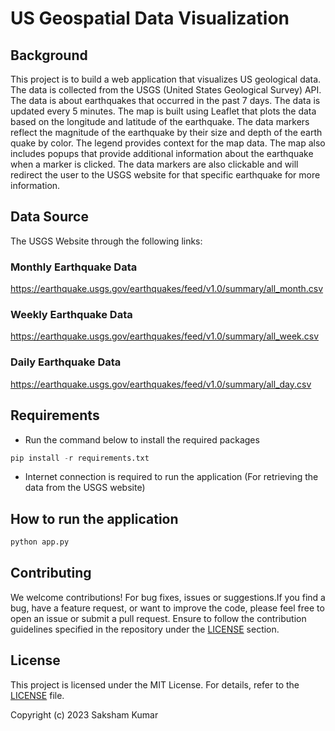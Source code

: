 # US Geospatial Data Visualization

## Background

This project is to build a web application that visualizes US geological data. The data is collected from the USGS (United States Geological Survey) API. The data is about earthquakes that occurred in the past 7 days. The data is updated every 5 minutes. The map is built using Leaflet that plots the data based on the longitude and latitude of the earthquake. The data markers reflect the magnitude of the earthquake by their size and depth of the earth quake by color. The legend provides context for the map data. The map also includes popups that provide additional information about the earthquake when a marker is clicked. The data markers are also clickable and will redirect the user to the USGS website for that specific earthquake for more information.

## Data Source

The USGS Website through the following links: 
### Monthly Earthquake Data
https://earthquake.usgs.gov/earthquakes/feed/v1.0/summary/all_month.csv

### Weekly Earthquake Data
https://earthquake.usgs.gov/earthquakes/feed/v1.0/summary/all_week.csv

### Daily Earthquake Data

https://earthquake.usgs.gov/earthquakes/feed/v1.0/summary/all_day.csv

## Requirements

- Run the command below to install the required packages

```python
pip install -r requirements.txt
```

- Internet connection is required to run the application (For retrieving the data from the USGS website)

## How to run the application

```python
python app.py
```

## Contributing

We welcome contributions! For bug fixes, issues or suggestions.If you find a bug, have a feature request, or want to improve the code, please feel free to open an issue or submit a pull request. Ensure to follow the contribution guidelines specified in the repository under the [LICENSE](LICENSE) section.

## License

This project is licensed under the MIT License. For details, refer to the [LICENSE](LICENSE) file.

Copyright (c) 2023 Saksham Kumar
